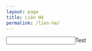 ```yaml
---
layout: page
title: Liên Hệ
permalink: /lien-he/
---
```


<div>
<form>
    <input>Test</input>
</form>
</div>